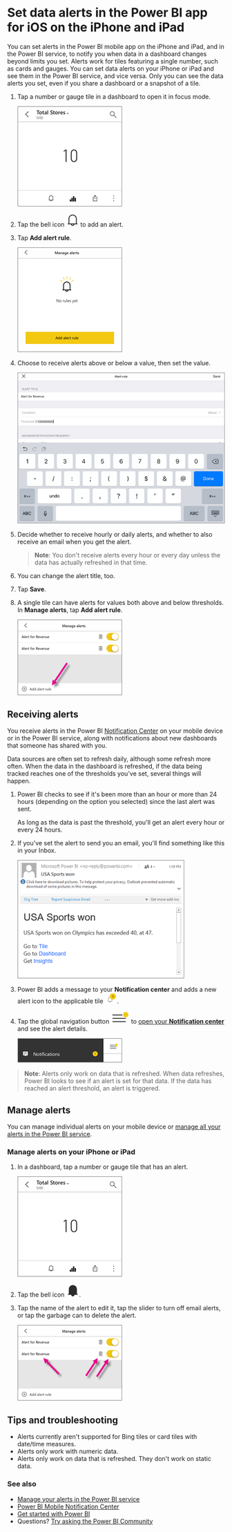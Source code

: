 <properties
   pageTitle="Set data alerts in the Power BI app for iOS on the iPhone and iPad"
   description="Learn to set alerts to notify you when data in a dashboard changes beyond limits you set in the Power BI mobile app for iOS and in the Power BI service."
   services="powerbi"
   documentationCenter=""
   authors="maggiesMSFT"
   manager="mblythe"
   backup=""
   editor=""
   tags=""
   qualityFocus="no"
   qualityDate=""/>

<tags
   ms.service="powerbi"
   ms.devlang="NA"
   ms.topic="article"
   ms.tgt_pltfrm="NA"
   ms.workload="powerbi"
   ms.date="10/10/2016"
   ms.author="maggies"/>

# Set data alerts in the Power BI app for iOS on the iPhone and iPad

You can set alerts in the Power BI mobile app on the iPhone and iPad, and in the Power BI service, to notify you when data in a dashboard changes beyond limits you set. Alerts work for tiles featuring a single number, such as cards and gauges. You can set data alerts on your iPhone or iPad and see them in the Power BI service, and vice versa. Only you can see the data alerts you set, even if you share a dashboard or a snapshot of a tile.

1.  Tap a number or gauge tile in a dashboard to open it in focus mode.  

    ![](media/powerbi-mobile-set-data-alerts-in-the-iphone-app/power-bi-iphone-card-visual.png)

2.  Tap the bell icon ![](media/powerbi-mobile-set-data-alerts-in-the-iphone-app/power-bi-iphone-alert-icon.png) to add an alert.  

3.  Tap **Add alert rule**.

    ![](media/powerbi-mobile-set-data-alerts-in-the-iphone-app/power-bi-iphone-add-alert-rule.png)

4.  Choose to receive alerts above or below a value, then set the value.

    ![](media/powerbi-mobile-set-data-alerts-in-the-iphone-app/power-bi-iphone-set-alert-threshold.png)

4.  Decide whether to receive hourly or daily alerts, and whether to also receive an email when you get the alert.

    >**Note**: You don't receive alerts every hour or every day unless the data has actually refreshed in that time.

6.  You can change the alert title, too.

6.  Tap **Save**.

7.  A single tile can have alerts for values both above and below thresholds. In **Manage alerts**, tap **Add alert rule**.

    ![](media/powerbi-mobile-set-data-alerts-in-the-iphone-app/power-bi-iphone-add-another-alert-rule.png)

## Receiving alerts

You receive alerts in the Power BI [Notification Center](powerbi-mobile-notification-center.md) on your mobile device or in the Power BI service, along with notifications about new dashboards that someone has shared with you.

Data sources are often set to refresh daily, although some refresh more often. When the data in the dashboard is refreshed, if the data being tracked reaches one of the thresholds you've set, several things will happen.

1.  Power BI checks to see if it's been more than an hour or more than 24 hours (depending on the option you selected) since the last alert was sent.

    As long as the data is past the threshold, you'll get an alert every hour or every 24 hours.

2.  If you've set the alert to send you an email, you'll find something like this in your Inbox.

    ![](media/powerbi-mobile-set-data-alerts-in-the-iphone-app/powerbi-alerts-email.png)

3.  Power BI adds a message to your **Notification center** and adds a new alert icon to the applicable tile ![](media/powerbi-mobile-set-data-alerts-in-the-iphone-app/powerbi-alert-tile-notification-icon.png).


4. Tap the global navigation button ![](media/powerbi-mobile-set-data-alerts-in-the-iphone-app/power-bi-iphone-alert-global-nav-button.png) to [open your **Notification center**](powerbi-mobile-notification-center.md) and see the alert details.

     ![](media/powerbi-mobile-set-data-alerts-in-the-iphone-app/power-bi-iphone-notifications.png) 

>**Note**: Alerts only work on data that is refreshed. When data refreshes, Power BI looks to see if an alert is set for that data. If the data has reached an alert threshold, an alert is triggered.


## Manage alerts

You can manage individual alerts on your mobile device or [manage all your alerts in the Power BI service](powerbi-service-set-data-alerts.md).

### Manage alerts on your iPhone or iPad

1.  In a dashboard, tap a number or gauge tile that has an alert.  

    ![](media/powerbi-mobile-set-data-alerts-in-the-iphone-app/power-bi-iphone-card-visual.png)

2.  Tap the bell icon ![](media/powerbi-mobile-set-data-alerts-in-the-iphone-app/power-bi-iphone-has-alert-icon.png).  

3. Tap the name of the alert to edit it, tap the slider to turn off email alerts, or tap the garbage can to delete the alert.

    ![](media/powerbi-mobile-set-data-alerts-in-the-iphone-app/power-bi-iphone-edit-delete-alert.png)

## Tips and troubleshooting
- Alerts currently aren't supported for Bing tiles or card tiles with date/time measures.
- Alerts only work with numeric data.
- Alerts only work on data that is refreshed. They don't work on static data.

### See also  
- [Manage your alerts in the Power BI service](powerbi-service-set-data-alerts.md)
- [Power BI Mobile Notification Center](powerbi-mobile-notification-center.md)
- [Get started with Power BI](powerbi-service-get-started.md)  
- Questions? [Try asking the Power BI Community](http://community.powerbi.com/)
